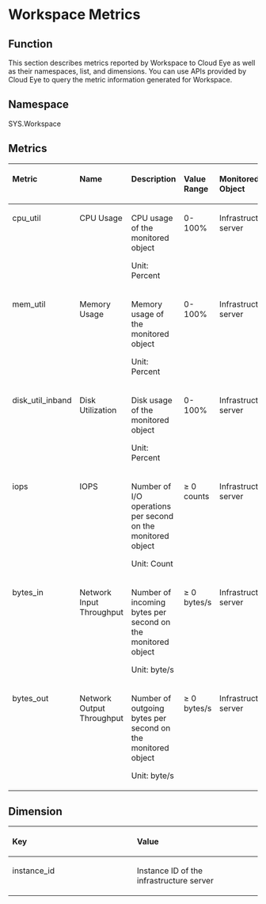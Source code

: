 # Workspace Metrics<a name="EN-US_TOPIC_0171212548"></a>

## **Function**<a name="s187f4e866d3d4640a70daa97ad82415a"></a>

This section describes metrics reported by Workspace to Cloud Eye as well as their namespaces, list, and dimensions. You can use APIs provided by Cloud Eye to query the metric information generated for Workspace.

## **Namespace**<a name="se88c33cf18194469af79594c3bf80d1a"></a>

SYS.Workspace

## Metrics<a name="s9c4dabb5290b4133bf1ff5874ecb5183"></a>

<a name="t9ca6413cd3604ac0a69858b0c2038349"></a>
<table><thead align="left"><tr id="en-us_topic_0053115439_row7588906529"><th class="cellrowborder" valign="top" width="15.31153115311531%" id="mcps1.1.6.1.1"><p id="en-us_topic_0053115439_p35881804528"><a name="en-us_topic_0053115439_p35881804528"></a><a name="en-us_topic_0053115439_p35881804528"></a><strong id="b842352706155029"><a name="b842352706155029"></a><a name="b842352706155029"></a>Metric</strong></p>
</th>
<th class="cellrowborder" valign="top" width="15.791579157915791%" id="mcps1.1.6.1.2"><p id="a9b53bc5a23d44cb5be27bfb7e5a1c31c"><a name="a9b53bc5a23d44cb5be27bfb7e5a1c31c"></a><a name="a9b53bc5a23d44cb5be27bfb7e5a1c31c"></a><strong id="a8a801519ca924755909229d26480d77a"><a name="a8a801519ca924755909229d26480d77a"></a><a name="a8a801519ca924755909229d26480d77a"></a>Name</strong></p>
</th>
<th class="cellrowborder" valign="top" width="29.072907290729074%" id="mcps1.1.6.1.3"><p id="ac9260ec4b042429d97ba46349d25306f"><a name="ac9260ec4b042429d97ba46349d25306f"></a><a name="ac9260ec4b042429d97ba46349d25306f"></a><strong id="b84235270695820"><a name="b84235270695820"></a><a name="b84235270695820"></a>Description</strong></p>
</th>
<th class="cellrowborder" valign="top" width="17.78177817781778%" id="mcps1.1.6.1.4"><p id="en-us_topic_0053115439_p10589205525"><a name="en-us_topic_0053115439_p10589205525"></a><a name="en-us_topic_0053115439_p10589205525"></a><strong id="a8b7476d086af462f88b484ff1a9e989f"><a name="a8b7476d086af462f88b484ff1a9e989f"></a><a name="a8b7476d086af462f88b484ff1a9e989f"></a>Value Range</strong></p>
</th>
<th class="cellrowborder" valign="top" width="22.04220422042204%" id="mcps1.1.6.1.5"><p id="p29241922201715"><a name="p29241922201715"></a><a name="p29241922201715"></a>Monitored Object</p>
</th>
</tr>
</thead>
<tbody><tr id="r30a45b1d1f2247e5963bcc270a9a3cfd"><td class="cellrowborder" valign="top" width="15.31153115311531%" headers="mcps1.1.6.1.1 "><p id="en-us_topic_0053115439_p16589207520"><a name="en-us_topic_0053115439_p16589207520"></a><a name="en-us_topic_0053115439_p16589207520"></a>cpu_util</p>
</td>
<td class="cellrowborder" valign="top" width="15.791579157915791%" headers="mcps1.1.6.1.2 "><p id="a03f9285dd8c34bd0964dde0125f17524"><a name="a03f9285dd8c34bd0964dde0125f17524"></a><a name="a03f9285dd8c34bd0964dde0125f17524"></a>CPU Usage</p>
</td>
<td class="cellrowborder" valign="top" width="29.072907290729074%" headers="mcps1.1.6.1.3 "><p id="p61722414204610"><a name="p61722414204610"></a><a name="p61722414204610"></a>CPU usage of the monitored object</p>
<p id="p154473434136"><a name="p154473434136"></a><a name="p154473434136"></a>Unit: Percent</p>
</td>
<td class="cellrowborder" valign="top" width="17.78177817781778%" headers="mcps1.1.6.1.4 "><p id="a938f78e9b6204baab6bf85bb522bfa5d"><a name="a938f78e9b6204baab6bf85bb522bfa5d"></a><a name="a938f78e9b6204baab6bf85bb522bfa5d"></a>0-100%</p>
</td>
<td class="cellrowborder" valign="top" width="22.04220422042204%" headers="mcps1.1.6.1.5 "><p id="a017edcbc9e834967841c7d7a2c8a0132"><a name="a017edcbc9e834967841c7d7a2c8a0132"></a><a name="a017edcbc9e834967841c7d7a2c8a0132"></a>Infrastructure server</p>
</td>
</tr>
<tr id="r46aec482965b47c1aaea65783fdf8487"><td class="cellrowborder" valign="top" width="15.31153115311531%" headers="mcps1.1.6.1.1 "><p id="en-us_topic_0053115439_p758940165210"><a name="en-us_topic_0053115439_p758940165210"></a><a name="en-us_topic_0053115439_p758940165210"></a>mem_util</p>
</td>
<td class="cellrowborder" valign="top" width="15.791579157915791%" headers="mcps1.1.6.1.2 "><p id="aa382761683ce4e10b36aa304bd76b911"><a name="aa382761683ce4e10b36aa304bd76b911"></a><a name="aa382761683ce4e10b36aa304bd76b911"></a>Memory Usage</p>
</td>
<td class="cellrowborder" valign="top" width="29.072907290729074%" headers="mcps1.1.6.1.3 "><p id="p31819264204619"><a name="p31819264204619"></a><a name="p31819264204619"></a>Memory usage of the monitored object</p>
<p id="p034394881312"><a name="p034394881312"></a><a name="p034394881312"></a>Unit: Percent</p>
</td>
<td class="cellrowborder" valign="top" width="17.78177817781778%" headers="mcps1.1.6.1.4 "><p id="en-us_topic_0053115439_p759090155218"><a name="en-us_topic_0053115439_p759090155218"></a><a name="en-us_topic_0053115439_p759090155218"></a>0-100%</p>
</td>
<td class="cellrowborder" valign="top" width="22.04220422042204%" headers="mcps1.1.6.1.5 "><p id="en-us_topic_0053115439_p486542307"><a name="en-us_topic_0053115439_p486542307"></a><a name="en-us_topic_0053115439_p486542307"></a>Infrastructure server</p>
</td>
</tr>
<tr id="rc2f182212c74482ab011c0853d58eebc"><td class="cellrowborder" valign="top" width="15.31153115311531%" headers="mcps1.1.6.1.1 "><p id="en-us_topic_0053115439_p45905015525"><a name="en-us_topic_0053115439_p45905015525"></a><a name="en-us_topic_0053115439_p45905015525"></a>disk_util_inband</p>
</td>
<td class="cellrowborder" valign="top" width="15.791579157915791%" headers="mcps1.1.6.1.2 "><p id="en-us_topic_0053115439_p159018013520"><a name="en-us_topic_0053115439_p159018013520"></a><a name="en-us_topic_0053115439_p159018013520"></a>Disk Utilization</p>
</td>
<td class="cellrowborder" valign="top" width="29.072907290729074%" headers="mcps1.1.6.1.3 "><p id="p39941319204626"><a name="p39941319204626"></a><a name="p39941319204626"></a>Disk usage of the monitored object</p>
<p id="p129768544137"><a name="p129768544137"></a><a name="p129768544137"></a>Unit: Percent</p>
</td>
<td class="cellrowborder" valign="top" width="17.78177817781778%" headers="mcps1.1.6.1.4 "><p id="en-us_topic_0053115439_p6590209526"><a name="en-us_topic_0053115439_p6590209526"></a><a name="en-us_topic_0053115439_p6590209526"></a>0-100%</p>
</td>
<td class="cellrowborder" valign="top" width="22.04220422042204%" headers="mcps1.1.6.1.5 "><p id="en-us_topic_0053115439_p18874623020"><a name="en-us_topic_0053115439_p18874623020"></a><a name="en-us_topic_0053115439_p18874623020"></a>Infrastructure server</p>
</td>
</tr>
<tr id="r5a0cea0f09d54ce3bfba1ae61edf869d"><td class="cellrowborder" valign="top" width="15.31153115311531%" headers="mcps1.1.6.1.1 "><p id="en-us_topic_0053115439_p115904055211"><a name="en-us_topic_0053115439_p115904055211"></a><a name="en-us_topic_0053115439_p115904055211"></a>iops</p>
</td>
<td class="cellrowborder" valign="top" width="15.791579157915791%" headers="mcps1.1.6.1.2 "><p id="aaab1cc36fa55450e84563396be8a930e"><a name="aaab1cc36fa55450e84563396be8a930e"></a><a name="aaab1cc36fa55450e84563396be8a930e"></a>IOPS</p>
</td>
<td class="cellrowborder" valign="top" width="29.072907290729074%" headers="mcps1.1.6.1.3 "><p id="p17798192204633"><a name="p17798192204633"></a><a name="p17798192204633"></a>Number of I/O operations per second on the monitored object</p>
<p id="p16471363147"><a name="p16471363147"></a><a name="p16471363147"></a>Unit: Count</p>
</td>
<td class="cellrowborder" valign="top" width="17.78177817781778%" headers="mcps1.1.6.1.4 "><p id="a6cd8db517e1d494ca96c01c6ffbc2f68"><a name="a6cd8db517e1d494ca96c01c6ffbc2f68"></a><a name="a6cd8db517e1d494ca96c01c6ffbc2f68"></a>≥ 0 counts</p>
</td>
<td class="cellrowborder" valign="top" width="22.04220422042204%" headers="mcps1.1.6.1.5 "><p id="en-us_topic_0053115439_p18761821507"><a name="en-us_topic_0053115439_p18761821507"></a><a name="en-us_topic_0053115439_p18761821507"></a>Infrastructure server</p>
</td>
</tr>
<tr id="r6fb5f3a2efa84fe68f6c652d3f07d3ff"><td class="cellrowborder" valign="top" width="15.31153115311531%" headers="mcps1.1.6.1.1 "><p id="en-us_topic_0053115439_p14590808525"><a name="en-us_topic_0053115439_p14590808525"></a><a name="en-us_topic_0053115439_p14590808525"></a>bytes_in</p>
</td>
<td class="cellrowborder" valign="top" width="15.791579157915791%" headers="mcps1.1.6.1.2 "><p id="en-us_topic_0053115439_p155901017520"><a name="en-us_topic_0053115439_p155901017520"></a><a name="en-us_topic_0053115439_p155901017520"></a>Network Input Throughput</p>
</td>
<td class="cellrowborder" valign="top" width="29.072907290729074%" headers="mcps1.1.6.1.3 "><p id="p2604677513130"><a name="p2604677513130"></a><a name="p2604677513130"></a>Number of incoming bytes per second on the monitored object</p>
<p id="p19837610101414"><a name="p19837610101414"></a><a name="p19837610101414"></a>Unit: byte/s</p>
</td>
<td class="cellrowborder" valign="top" width="17.78177817781778%" headers="mcps1.1.6.1.4 "><p id="a64375ce92195465f8b6fd3ae78dfa6ac"><a name="a64375ce92195465f8b6fd3ae78dfa6ac"></a><a name="a64375ce92195465f8b6fd3ae78dfa6ac"></a>≥ 0 bytes/s</p>
</td>
<td class="cellrowborder" valign="top" width="22.04220422042204%" headers="mcps1.1.6.1.5 "><p id="en-us_topic_0053115439_p198779210011"><a name="en-us_topic_0053115439_p198779210011"></a><a name="en-us_topic_0053115439_p198779210011"></a>Infrastructure server</p>
</td>
</tr>
<tr id="r53daec621ee448e9bacf18a15588530b"><td class="cellrowborder" valign="top" width="15.31153115311531%" headers="mcps1.1.6.1.1 "><p id="en-us_topic_0053115439_p25911402529"><a name="en-us_topic_0053115439_p25911402529"></a><a name="en-us_topic_0053115439_p25911402529"></a>bytes_out</p>
</td>
<td class="cellrowborder" valign="top" width="15.791579157915791%" headers="mcps1.1.6.1.2 "><p id="ae72eed49cbf4447db445a69ccf82d79e"><a name="ae72eed49cbf4447db445a69ccf82d79e"></a><a name="ae72eed49cbf4447db445a69ccf82d79e"></a>Network Output Throughput</p>
</td>
<td class="cellrowborder" valign="top" width="29.072907290729074%" headers="mcps1.1.6.1.3 "><p id="p4801878313139"><a name="p4801878313139"></a><a name="p4801878313139"></a>Number of outgoing bytes per second on the monitored object</p>
<p id="p171592913144"><a name="p171592913144"></a><a name="p171592913144"></a>Unit: byte/s</p>
</td>
<td class="cellrowborder" valign="top" width="17.78177817781778%" headers="mcps1.1.6.1.4 "><p id="en-us_topic_0053115439_p659115011527"><a name="en-us_topic_0053115439_p659115011527"></a><a name="en-us_topic_0053115439_p659115011527"></a>≥ 0 bytes/s</p>
</td>
<td class="cellrowborder" valign="top" width="22.04220422042204%" headers="mcps1.1.6.1.5 "><p id="en-us_topic_0053115439_p487910212012"><a name="en-us_topic_0053115439_p487910212012"></a><a name="en-us_topic_0053115439_p487910212012"></a>Infrastructure server</p>
</td>
</tr>
</tbody>
</table>

## **Dimension**<a name="s44c81976569c46e0bf71b7e97aa9c28f"></a>

<a name="t4a4fde60156b4da7ab12faef092159f1"></a>
<table><thead align="left"><tr id="r00c76483812a478f88acc4d9f45a0f2a"><th class="cellrowborder" valign="top" width="50%" id="mcps1.1.3.1.1"><p id="en-us_topic_0053115439_p859110011522"><a name="en-us_topic_0053115439_p859110011522"></a><a name="en-us_topic_0053115439_p859110011522"></a>Key</p>
</th>
<th class="cellrowborder" valign="top" width="50%" id="mcps1.1.3.1.2"><p id="en-us_topic_0053115439_p8591205529"><a name="en-us_topic_0053115439_p8591205529"></a><a name="en-us_topic_0053115439_p8591205529"></a>Value</p>
</th>
</tr>
</thead>
<tbody><tr id="r4f61d469fc1643199098c3795dff9826"><td class="cellrowborder" valign="top" width="50%" headers="mcps1.1.3.1.1 "><p id="en-us_topic_0053115439_p659119085214"><a name="en-us_topic_0053115439_p659119085214"></a><a name="en-us_topic_0053115439_p659119085214"></a>instance_id</p>
</td>
<td class="cellrowborder" valign="top" width="50%" headers="mcps1.1.3.1.2 "><p id="aa3c8e46381c44781ac5fa589f0f4c0da"><a name="aa3c8e46381c44781ac5fa589f0f4c0da"></a><a name="aa3c8e46381c44781ac5fa589f0f4c0da"></a>Instance ID of the infrastructure server</p>
</td>
</tr>
</tbody>
</table>

